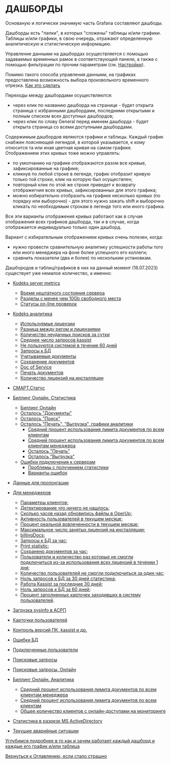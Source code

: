 # ДАШБОРДЫ

Основаную и логически значимую часть Grafana составляют дашбоды.

Дашборды есть "папки", в которых "сложены" таблицы и/или графики. 
Таблицы и/или графики, в свою очередь, отражают определенную аналитическую и статистическую информацию.

Управление данными на дашбордах осуществляется с помощью задаваемых временных рамок в соответствующей панели, а также с 
помощью фильтрации по прочим параметрам (см. [Настройки](042-grafana-visualization)).

Помимо такого способа управления данными, на графиках предоставлена возможность выбора произвольного временного отрезка. 
[Как это сделать](042-grafana-visualization#управление-временем-в-дашбордах)

Переходы между дашбордами осуществляются: 
- через клик по названию дашборда на странице - будет открыта страница с избранными дашбордами, последними открытыми и полным списком всех доступных дашбордов;
- через клик по слову General перед именем дашборда - будет открыта страница со всеми доступными дашбордами.

Содержимым дашбордов являются графики и таблицы.
Каждый график снабжен поясняющей легендой, в которой указывается, к кому относится та или иная цветная кривая на самом графике.
Отображением этих кривых тоже можно управлять:
- по умолчанию на графике отображаются разом все кривые, зафиксированные на графике;
- кликнув по любой строке в легенде, график отобразит кривую только той строки, клик на которую был осуществлен;
- повторный клик по этой же строке приведет к возврату отображегния всех кривых, зафиксированных для этого графика;
- можно избирательно отобразить на графике несколько кривых (по порядку или выборочно) - для этого нужно зажать shift и 
выборочно кликать по необходимым строкам в легенде того или иного графика.

Все эти варианты отображения кривых работают как в случае отображения всех графиков дашборда, так и в случае, когда отображается
индивидуально только один дашборд.

Вариант с избирательным отображением кривых очень полезен, когда: 
- нужно провести сравнительную аналитику успешности работы того или иного менеджера на фоне более успешного его коллеги;
- сравнить показатели (два и более) по нескольким установкам.

Дашбородов и таблиц/графиков в них на данный момент (16.07.2023) существует уже немалое количество, а именно:

- [Kodeks server metrics](061-kodeks-server-metrics)
  - [Время нештатного состояния сервера](061-kodeks-server-metrics#время-нештатного-состояния-сервера)
  - [Разделы с менее чем 10Gb свободного места](061-kodeks-server-metrics#разделы-с-менее-чем-10gb-свободного-места)
  - [Статусы on-line проверок](061-kodeks-server-metrics#статусы-on-line-проверок)

- [Kodeks аналитика](062-kodeks-analytics)
  - [Используемые лицензии](062-kodeks-analytics#используемые-лицензии)
  - [Разница между регом и лицензиями](062-kodeks-analytics#разница-между-используемыми-лицензиями-и-регом)
  - [Количество неудачных поисков за сутки](062-kodeks-analytics#количество-неудачных-поисков-за-сутки)
  - [Среднее число запросов kassist](062-kodeks-analytics#среднее-число-запросов-kassist-за-месяц)
  - [Не пользуются системой в течение 60 дней](062-kodeks-analytics#не-пользуются-системой-в-течение-60-дней)
  - [Запросы к БД](062-kodeks-analytics#запросы-к-бд)
  - [Учитываемые документы](062-kodeks-analytics#учитываемые-документы)
  - [Сохранение документов](062-kodeks-analytics#сохранение-документов)
  - [Doc of Service](062-kodeks-analytics#doc-or-service)
  - [Печать документов](062-kodeks-analytics#печать-документов)
  - [Количество лицензий на инсталляции](062-kodeks-analytics#количество-лицензий-на-инсталляции)

- [СМАРТ.Статус](077-smartstatus)

- [Биллинг Онлайн. Статистика](063-billing-online-statistics)
  - [Биллинг Онлайн](063-billing-online-statistics#биллинг-онлайн-1)
  - [Осталось "Документы"](063-billing-online-statistics#осталось--документы-)
  - [Осталось "Поиск"](063-billing-online-statistics#осталось--поиск-)
  - [Осталось "Печать", "Выгрузка", графики аналитики](063-billing-online-statistics#осталось--печать----выгрузка---графики-аналитики)
    - [Средний процент использования лимита документов по всем клиентам](063-billing-online-statistics#средний-процент-использования-лимита-документов-по-всем-клиентам) 
    - [Средний процент использования лимита документов по всем клиентам менеджера](063-billing-online-statistics#средний-процент-использования-лимита-документов-по-всем-клиентам-менеджера)
    - [Осталось "Печать"](063-billing-online-statistics#осталось--печать----выгрузка---графики-аналитики)
    - [Осталось "Выгрузка"](063-billing-online-statistics#осталось--печать----выгрузка---графики-аналитики)
  - [Ошибки подключения к серверам](063-billing-online-statistics#ошибки-подключения-к-серверам)
    - [Проблемы с получением статистики](063-billing-online-statistics#ошибки-подключения-к-серверам)
    - [Варианты ошибок](063-billing-online-statistics#ошибки-подключения-к-серверам)

- [Данные для пролонгации](064-prolongation)

- [Для менеджеров](066-for-managers)
  - [Параметры клиентов;](066-for-managers#параметры-клиентов)
  - [Детектирование что ничего не нашлось;](066-for-managers#детектирование-что-ничего-не-нашлось)
  - [Сколько часов назад обновились файлы в OperUp;](066-for-managers#сколько-часов-назад-обновились-файлы-в-operup)
  - [Активность пользователей в текущем месяце;](066-for-managers#активность-пользователей-в-текущем-месяце)
  - [Процент реальной вовлеченности в текущем месяце;](066-for-managers#процент-реальной-вовлеченности-в-текущем-месяце)
  - [Максимальное число занятых лицензий на инсталляции;](066-for-managers#максимальное-число-занятых-лицензий-на-инсталляции)
  - [billingDocs](066-for-managers#billigdocs);
  - [Запросы к БД за час](066-for-managers#запросы-к-бд-за-час);
  - [Print statistic](066-for-managers#print-statistic);
  - [Сохранено документов за час](066-for-managers#сохранено-документов-за-1-час);
  - [Пользователи и количество раз которые не смогли подключиться из-за использования всех лицензий в течении 1 дня](066-for-managers#пользователи-и-количество-раз-которые-не-смогли-подключиться-из-за-использования-всех-лицензий-в-течение-1-дня);
  - [Количество пользователей не смогли подключиться за один час](066-for-managers#количество-пользователей-не-смогли-подключиться-за-1-час);
  - [Ноль запросов к БД за 30 дней статистика](066-for-managers#ноль-запросов-к-бд-за-30-дней-статистика);
  - [Работа Kassist за последние 30 дней](066-for-managers#работа-kassist-за-последние-30-дней);
  - [Ноль запросов к БД за 60 дней](066-for-managers#ноль-запросов-к-бд-за-60-дней);
  - [Процент заполненных карточек заходивших в систему пользователей](066-for-managers#процент-заполненных-карточек-заходивших-в-систему-пользователей).

- [Загрузка sysinfo в АСРП](067-upload-sysinfo-into-ASRP)

- [Карточки пользователей](068-user-cards)
  
- [Контроль версий ПК, kassist и др.](069-versioning-SP-kassist)

- [Ошибки БД](070-DB-errors)

- [Подключенные пользователи](071-connected-users)

- [Поисковые запросы](072-search-query)

- [Поисковые запросы. Онлайн](073-search-query-online)

- [Биллинг Онлайн. Аналитика](074-billing-online-analytics)
  - [Средний процент использования лимита документов по всем клиентам менеджера](074-billing-online-analytics#средний-процент-использования-лимита-документов-по-всем-клиентам-менеджера)
  - [Средний процент использования лимита документов по всем клиентам](074-billing-online-analytics#средний-процент-использования-лимита-документов-по-всем-клиентам)
  - [Общее количество клиентов с онлайн-доступами на мониторинге](074-billing-online-analytics#общее-количество-клиентов-с-онлайн-доступами-на-мониторинге)

- [Статистика в разрезе MS ActiveDirectory](075-active-directory-statistics)

- [Текущие аварийные ситуации](076-current-emergences)


[Углубимся подробнее в то как и зачем работает каждый дашборд и каждые его график и/или таблица](061-kodeks-server-metrics)

[Вернуться к Оглавлению, если стало страшно](Readme.md)